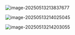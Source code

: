 ![image-20250513213837677](C:\JW\Dev\wei5024827.github.io\计算机考研\考研数学\0-pre2-取整函数.assets\image-20250513213837677.png)

![image-20250513214025045](C:\JW\Dev\wei5024827.github.io\计算机考研\考研数学\0-pre2-取整函数.assets\image-20250513214025045.png)

![image-20250513214203055](C:\JW\Dev\wei5024827.github.io\计算机考研\考研数学\0-pre2-取整函数.assets\image-20250513214203055.png)
